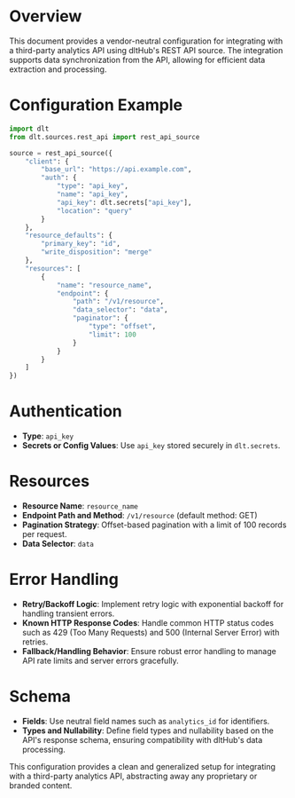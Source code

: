 # Overview

This document provides a vendor-neutral configuration for integrating with a third-party analytics API using dltHub's REST API source. The integration supports data synchronization from the API, allowing for efficient data extraction and processing.

# Configuration Example

```python
import dlt
from dlt.sources.rest_api import rest_api_source

source = rest_api_source({
    "client": {
        "base_url": "https://api.example.com",
        "auth": {
            "type": "api_key",
            "name": "api_key",
            "api_key": dlt.secrets["api_key"],
            "location": "query"
        }
    },
    "resource_defaults": {
        "primary_key": "id",
        "write_disposition": "merge"
    },
    "resources": [
        {
            "name": "resource_name",
            "endpoint": {
                "path": "/v1/resource",
                "data_selector": "data",
                "paginator": {
                    "type": "offset",
                    "limit": 100
                }
            }
        }
    ]
})
```

# Authentication

- **Type**: `api_key`
- **Secrets or Config Values**: Use `api_key` stored securely in `dlt.secrets`.

# Resources

- **Resource Name**: `resource_name`
- **Endpoint Path and Method**: `/v1/resource` (default method: GET)
- **Pagination Strategy**: Offset-based pagination with a limit of 100 records per request.
- **Data Selector**: `data`

# Error Handling

- **Retry/Backoff Logic**: Implement retry logic with exponential backoff for handling transient errors.
- **Known HTTP Response Codes**: Handle common HTTP status codes such as 429 (Too Many Requests) and 500 (Internal Server Error) with retries.
- **Fallback/Handling Behavior**: Ensure robust error handling to manage API rate limits and server errors gracefully.

# Schema

- **Fields**: Use neutral field names such as `analytics_id` for identifiers.
- **Types and Nullability**: Define field types and nullability based on the API's response schema, ensuring compatibility with dltHub's data processing.

This configuration provides a clean and generalized setup for integrating with a third-party analytics API, abstracting away any proprietary or branded content.